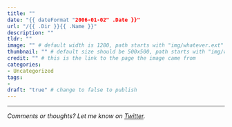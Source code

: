 ```yaml
---
title: ""
date: "{{ dateFormat "2006-01-02" .Date }}"
url: "/{{ .Dir }}{{ .Name }}"
description: ""
tldr: ""
image: "" # default width is 1280, path starts with "img/whatever.ext"
thumbnail: "" # default size should be 500x500, path starts with "img/whatever.ext"
credit: "" # this is the link to the page the image came from 
categories:
- Uncategorized
tags: 
- 
draft: "true" # change to false to publish
---
```




---

*Comments or thoughts? Let me know on [Twitter](https://twitter.com/adamtervort/).*